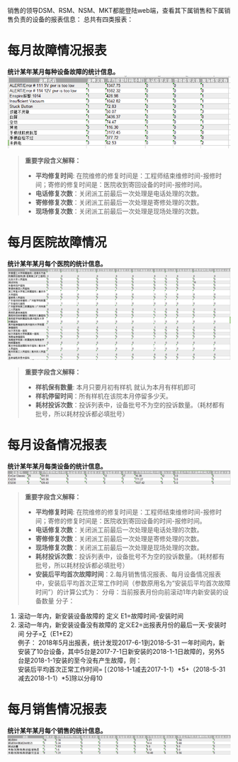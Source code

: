 销售的领导DSM、RSM、NSM、MKT都能登陆web端，查看其下属销售和下属销售负责的设备的报表信息：
总共有四类报表：
# 每月故障情况报表
**统计某年某月每种设备故障的统计信息。**
![](/assets/未命名1530078657.png)

>**重要字段含义解释：**
>* **平均修复时间**: 在院维修的修复时间是：工程师结束维修时间-报修时间；寄修的修复时间是：医院收到寄回设备的时间-报修时间。
>* **电话修复次数**：关闭派工前最后一次处理是电话处理的次数。
>* **寄修修复次数**：关闭派工前最后一次处理是寄修处理的次数。
>* **现场修复次数**：关闭派工前最后一次处理是现场处理的次数。

# 每月医院故障情况
**统计某年某月每个医院的统计信息。**
![](/assets/未命名1530078818.png)
>**重要字段含义解释：**
>* **样机保有数量**: 本月只要月初有样机 就认为本月有样机即可
>* **样机停留时间**：所有样机在该院本月停留多少天。
>* **耗材投诉次数**：投诉列表中，设备批号不为空的投诉数量。（耗材都有批号，所以耗材投诉都必填批号）


# 每月设备情况报表
**统计某年某月每类设备的统计信息。**
![](/assets/未命名1530079019.png)
>**重要字段含义解释：**
>* **平均修复时间**: 在院维修的修复时间是：工程师结束维修时间-报修时间；寄修的修复时间是：医院收到寄回设备的时间-报修时间。
>* **电话修复次数**：关闭派工前最后一次处理是电话处理的次数。
>* **寄修修复次数**：关闭派工前最后一次处理是寄修处理的次数。
>* **现场修复次数**：关闭派工前最后一次处理是现场处理的次数。
>* **耗材投诉次数**：投诉列表中，设备批号不为空的投诉数量。（耗材都有批号，所以耗材投诉都必填批号）
>* **安装后平均首次故障时间**：2.每月销售情况报表、每月设备情况报表中，安装后平均首次正常工作时间（参数原用名为“安装后平均首次故障时间”）的计算公式为：
分母：当前报表月份向前滚动1年内新安装的设备数量
分子： 
 1. 滚动一年内，新安装设备故障的 定义 E1=故障时间-安装时间
 2. 滚动一年内，新安装设备没有故障的 定义E2=出报表月份的最后一天-安装时间
 分子=∑（E1+E2）<br/>
 例子： 2018年5月出报表，统计发现2017-6-1到2018-5-31 一年时间内，新安装了10台设备，其中5台是2017-7-1日新安装的2018-1-1日故障的，另外5台是2018-1-1安装的至今没有产生故障，则：<br/>
安装后平均首次正常工作时间= [（2018-1-1减去2017-1-1）*5+（2018-5-31减去2018-1-1）*5]除以分母10

# 每月销售情况报表
**统计某年某月每个销售的统计信息。**
![](/assets/未命名1530079109.png)
